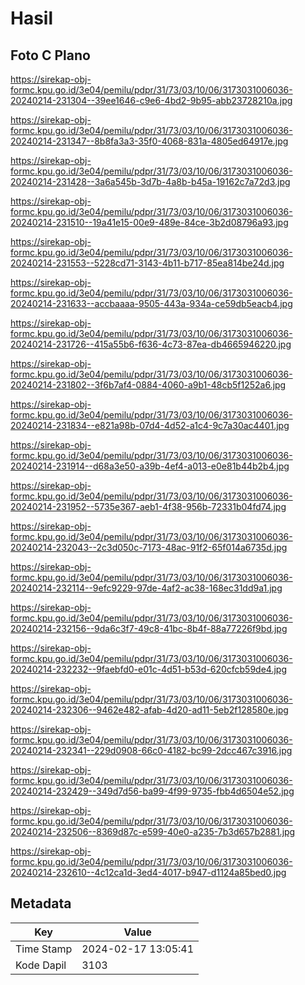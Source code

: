 # Hasil

## Foto C Plano

https://sirekap-obj-formc.kpu.go.id/3e04/pemilu/pdpr/31/73/03/10/06/3173031006036-20240214-231304--39ee1646-c9e6-4bd2-9b95-abb23728210a.jpg

https://sirekap-obj-formc.kpu.go.id/3e04/pemilu/pdpr/31/73/03/10/06/3173031006036-20240214-231347--8b8fa3a3-35f0-4068-831a-4805ed64917e.jpg

https://sirekap-obj-formc.kpu.go.id/3e04/pemilu/pdpr/31/73/03/10/06/3173031006036-20240214-231428--3a6a545b-3d7b-4a8b-b45a-19162c7a72d3.jpg

https://sirekap-obj-formc.kpu.go.id/3e04/pemilu/pdpr/31/73/03/10/06/3173031006036-20240214-231510--19a41e15-00e9-489e-84ce-3b2d08796a93.jpg

https://sirekap-obj-formc.kpu.go.id/3e04/pemilu/pdpr/31/73/03/10/06/3173031006036-20240214-231553--5228cd71-3143-4b11-b717-85ea814be24d.jpg

https://sirekap-obj-formc.kpu.go.id/3e04/pemilu/pdpr/31/73/03/10/06/3173031006036-20240214-231633--accbaaaa-9505-443a-934a-ce59db5eacb4.jpg

https://sirekap-obj-formc.kpu.go.id/3e04/pemilu/pdpr/31/73/03/10/06/3173031006036-20240214-231726--415a55b6-f636-4c73-87ea-db4665946220.jpg

https://sirekap-obj-formc.kpu.go.id/3e04/pemilu/pdpr/31/73/03/10/06/3173031006036-20240214-231802--3f6b7af4-0884-4060-a9b1-48cb5f1252a6.jpg

https://sirekap-obj-formc.kpu.go.id/3e04/pemilu/pdpr/31/73/03/10/06/3173031006036-20240214-231834--e821a98b-07d4-4d52-a1c4-9c7a30ac4401.jpg

https://sirekap-obj-formc.kpu.go.id/3e04/pemilu/pdpr/31/73/03/10/06/3173031006036-20240214-231914--d68a3e50-a39b-4ef4-a013-e0e81b44b2b4.jpg

https://sirekap-obj-formc.kpu.go.id/3e04/pemilu/pdpr/31/73/03/10/06/3173031006036-20240214-231952--5735e367-aeb1-4f38-956b-72331b04fd74.jpg

https://sirekap-obj-formc.kpu.go.id/3e04/pemilu/pdpr/31/73/03/10/06/3173031006036-20240214-232043--2c3d050c-7173-48ac-91f2-65f014a6735d.jpg

https://sirekap-obj-formc.kpu.go.id/3e04/pemilu/pdpr/31/73/03/10/06/3173031006036-20240214-232114--9efc9229-97de-4af2-ac38-168ec31dd9a1.jpg

https://sirekap-obj-formc.kpu.go.id/3e04/pemilu/pdpr/31/73/03/10/06/3173031006036-20240214-232156--9da6c3f7-49c8-41bc-8b4f-88a77226f9bd.jpg

https://sirekap-obj-formc.kpu.go.id/3e04/pemilu/pdpr/31/73/03/10/06/3173031006036-20240214-232232--9faebfd0-e01c-4d51-b53d-620cfcb59de4.jpg

https://sirekap-obj-formc.kpu.go.id/3e04/pemilu/pdpr/31/73/03/10/06/3173031006036-20240214-232306--9462e482-afab-4d20-ad11-5eb2f128580e.jpg

https://sirekap-obj-formc.kpu.go.id/3e04/pemilu/pdpr/31/73/03/10/06/3173031006036-20240214-232341--229d0908-66c0-4182-bc99-2dcc467c3916.jpg

https://sirekap-obj-formc.kpu.go.id/3e04/pemilu/pdpr/31/73/03/10/06/3173031006036-20240214-232429--349d7d56-ba99-4f99-9735-fbb4d6504e52.jpg

https://sirekap-obj-formc.kpu.go.id/3e04/pemilu/pdpr/31/73/03/10/06/3173031006036-20240214-232506--8369d87c-e599-40e0-a235-7b3d657b2881.jpg

https://sirekap-obj-formc.kpu.go.id/3e04/pemilu/pdpr/31/73/03/10/06/3173031006036-20240214-232610--4c12ca1d-3ed4-4017-b947-d1124a85bed0.jpg


## Metadata

| Key        | Value               |
| ---------- | ------------------- |
| Time Stamp | 2024-02-17 13:05:41 |
| Kode Dapil | 3103                |



